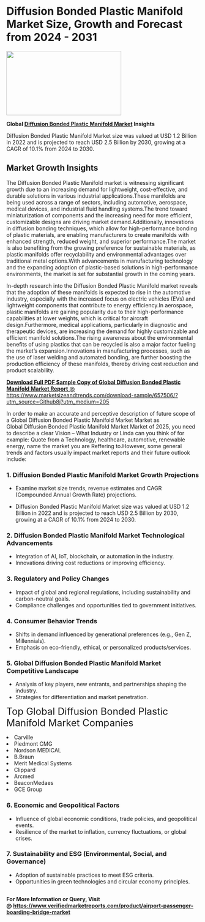<H1>Diffusion Bonded Plastic Manifold Market Size, Growth and Forecast from 2024 - 2031</H1><img class="aligncenter size-medium wp-image-584254" src="https://thirdeyenews.in/wp-content/uploads/2024/09/Global-Market-Research-300x168.jpeg" alt="" width="300" height="168" /><p><strong>Global&nbsp;<a href="https://www.marketsizeandtrends.com/download-sample/657506/?utm_source=Github8j?utm_medium=205">Diffusion Bonded Plastic Manifold Market</a> Insights</strong></p><p>Diffusion Bonded Plastic Manifold Market size was valued at USD 1.2 Billion in 2022 and is projected to reach USD 2.5 Billion by 2030, growing at a CAGR of 10.1% from 2024 to 2030.</p><p><h2>Market Growth Insights</h2> <p>The Diffusion Bonded Plastic Manifold market is witnessing significant growth due to an increasing demand for lightweight, cost-effective, and durable solutions in various industrial applications.These manifolds are being used across a range of sectors, including automotive, aerospace, medical devices, and industrial fluid handling systems.The trend toward miniaturization of components and the increasing need for more efficient, customizable designs are driving market demand.Additionally, innovations in diffusion bonding techniques, which allow for high-performance bonding of plastic materials, are enabling manufacturers to create manifolds with enhanced strength, reduced weight, and superior performance.The market is also benefiting from the growing preference for sustainable materials, as plastic manifolds offer recyclability and environmental advantages over traditional metal options.With advancements in manufacturing technology and the expanding adoption of plastic-based solutions in high-performance environments, the market is set for substantial growth in the coming years.</p> <p><a href="#"></a></p> <p>In-depth research into the Diffusion Bonded Plastic Manifold market reveals that the adoption of these manifolds is expected to rise in the automotive industry, especially with the increased focus on electric vehicles (EVs) and lightweight components that contribute to energy efficiency.In aerospace, plastic manifolds are gaining popularity due to their high-performance capabilities at lower weights, which is critical for aircraft design.Furthermore, medical applications, particularly in diagnostic and therapeutic devices, are increasing the demand for highly customizable and efficient manifold solutions.The rising awareness about the environmental benefits of using plastics that can be recycled is also a major factor fueling the market’s expansion.Innovations in manufacturing processes, such as the use of laser welding and automated bonding, are further boosting the production efficiency of these manifolds, thereby driving cost reduction and product scalability.</p> <p><a href="#"></p><p><span class=""><strong>Download Full PDF Sample Copy of Global Diffusion Bonded Plastic Manifold Market Report</strong> @ <a href="https://www.marketsizeandtrends.com/download-sample/657506/?utm_source=Github8j?utm_medium=205" target="_blank">https://www.marketsizeandtrends.com/download-sample/657506/?utm_source=Github8j?utm_medium=205</a></span></p><p>In order to make an accurate and perceptive description of future scope of a Global&nbsp;Diffusion Bonded Plastic Manifold Market Market as Global&nbsp;Diffusion Bonded Plastic Manifold Market Market of 2025, you need to describe a clear Vision &ndash; What Industry or Linda can you think of for example: Quote from a Technology, healthcare, automotive, renewable energy, name the market you are Reffering to.However, some general trends and factors usually impact market reports and their future outlook include:</p><h3>1.&nbsp;<strong>Diffusion Bonded Plastic Manifold Market Growth Projections</strong></h3><ul><li>Examine market size trends, revenue estimates and CAGR (Compounded Annual Growth Rate) projections.</li><li><p>Diffusion Bonded Plastic Manifold Market size was valued at USD 1.2 Billion in 2022 and is projected to reach USD 2.5 Billion by 2030, growing at a CAGR of 10.1% from 2024 to 2030.</p></li></ul><h3>2.&nbsp;<strong>Diffusion Bonded Plastic Manifold Market Technological Advancements</strong></h3><ul><li>Integration of AI, IoT, blockchain, or automation in the industry.</li><li>Innovations driving cost reductions or improving efficiency.</li></ul><h3>3.&nbsp;<strong>Regulatory and Policy Changes</strong></h3><ul><li>Impact of global and regional regulations, including sustainability and carbon-neutral goals.</li><li>Compliance challenges and opportunities tied to government initiatives.</li></ul><h3>4.&nbsp;<strong>Consumer Behavior Trends</strong></h3><ul><li>Shifts in demand influenced by generational preferences (e.g., Gen Z, Millennials).</li><li>Emphasis on eco-friendly, ethical, or personalized products/services.</li></ul><h3>5.&nbsp;<strong>Global Diffusion Bonded Plastic Manifold Market Competitive Landscape</strong></h3><ul><li>Analysis of key players, new entrants, and partnerships shaping the industry.</li><li>Strategies for differentiation and market penetration.</li></ul><p data-pm-slice="1 1 []"><span style="color: inherit; font-family: inherit; font-size: 25px;">Top Global Diffusion Bonded Plastic Manifold Market Companies</span></p><div class="" data-test-id=""><p><li>Carville</li><li> Piedmont CMG</li><li> Nordson MEDICAL</li><li> B.Braun</li><li> Merit Medical Systems</li><li> Clippard</li><li> Arcmed</li><li> BeaconMedaes</li><li> GCE Group</li></p></div><h3>6.&nbsp;<strong>Economic and Geopolitical Factors</strong></h3><ul><li>Influence of global economic conditions, trade policies, and geopolitical events.</li><li>Resilience of the market to inflation, currency fluctuations, or global crises.</li></ul><h3>7.&nbsp;<strong>Sustainability and ESG (Environmental, Social, and Governance)</strong></h3><ul><li>Adoption of sustainable practices to meet ESG criteria.</li><li>Opportunities in green technologies and circular economy principles.</li></ul><h2><strong style="font-size: 14px;">For More Information or Query, Visit @&nbsp;</strong><a style="background-color: #ffffff; font-size: 14px;" href="https://www.marketsizeandtrends.com/report/diffusion-bonded-plastic-manifold-market/" target="_blank">https://www.verifiedmarketreports.com/product/airport-passenger-boarding-bridge-market</a></h2>